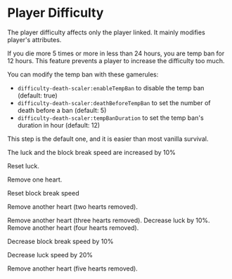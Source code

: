 # Player Difficulty

The player difficulty affects only the player linked.
It mainly modifies player's attributes.

If you die more 5 times or more in less than 24 hours, you are temp ban for 12 hours.
This feature prevents a player to increase the difficulty too much.

You can modify the temp ban with these gamerules:
- `difficulty-death-scaler:enableTempBan` to disable the temp ban (default: true)
- `difficulty-death-scaler:deathBeforeTempBan` to set the number of death before a ban (default: 5)
- `difficulty-death-scaler:tempBanDuration` to set the temp ban's duration in hour (default: 12)

<deflist collapsible="true">
    <def title="0 death" default-state="expanded">
        <p>This step is the default one, and it is easier than most vanilla survival.</p>
        <p>The luck and the block break speed are increased by 10%</p>
    </def>
    <def title="1 and 2 deaths" default-state="collapsed">
        <p>Reset luck.</p>
        <p>Remove one heart.</p>
    </def>
    <def title="3 and 4 deaths" default-state="collapsed">
        <p>Reset block break speed</p>
        <p>Remove another heart (two hearts removed).</p>
    </def>
    <def title="5 deaths" default-state="collapsed">
        Remove another heart (three hearts removed).
    </def>
    <def title="6 deaths" default-state="collapsed">
        Decrease luck by 10%.
    </def>
    <def title="7 deaths" default-state="collapsed">
        Remove another heart (four hearts removed).
    </def>
    <def title="8 and 9 deaths" default-state="collapsed">
        <p>Decrease block break speed by 10%</p>
        <p>Decrease luck speed by 20%</p>
    </def>
    <def title="10 deaths" default-state="collapsed">
        Remove another heart (five hearts removed).
    </def>
</deflist>
